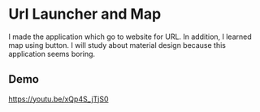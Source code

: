# Url Launcher and Map

I made the application which go to website for URL. In addition, I learned map using button. I will study about material design because this application seems boring.

## Demo 

https://youtu.be/xQp4S_jTjS0
